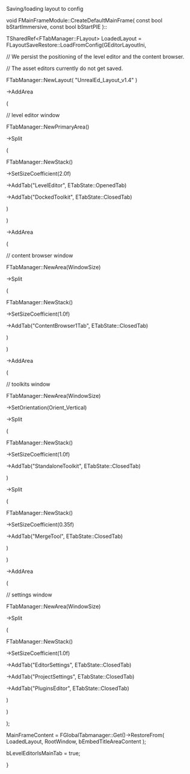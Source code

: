 Saving/loading layout to config

void FMainFrameModule::CreateDefaultMainFrame( const bool bStartImmersive, const bool bStartPIE )::

TSharedRef&lt;FTabManager::FLayout&gt; LoadedLayout = FLayoutSaveRestore::LoadFromConfig(GEditorLayoutIni,

// We persist the positioning of the level editor and the content browser.

// The asset editors currently do not get saved.

FTabManager::NewLayout( "UnrealEd_Layout_v1.4" )

-&gt;AddArea

(

// level editor window

FTabManager::NewPrimaryArea()

-&gt;Split

(

FTabManager::NewStack()

-&gt;SetSizeCoefficient(2.0f)

-&gt;AddTab("LevelEditor", ETabState::OpenedTab)

-&gt;AddTab("DockedToolkit", ETabState::ClosedTab)

)

)

-&gt;AddArea

(

// content browser window

FTabManager::NewArea(WindowSize)

-&gt;Split

(

FTabManager::NewStack()

-&gt;SetSizeCoefficient(1.0f)

-&gt;AddTab("ContentBrowser1Tab", ETabState::ClosedTab)

)

)

-&gt;AddArea

(

// toolkits window

FTabManager::NewArea(WindowSize)

-&gt;SetOrientation(Orient_Vertical)

-&gt;Split

(

FTabManager::NewStack()

-&gt;SetSizeCoefficient(1.0f)

-&gt;AddTab("StandaloneToolkit", ETabState::ClosedTab)

)

-&gt;Split

(

FTabManager::NewStack()

-&gt;SetSizeCoefficient(0.35f)

-&gt;AddTab("MergeTool", ETabState::ClosedTab)

)

)

-&gt;AddArea

(

// settings window

FTabManager::NewArea(WindowSize)

-&gt;Split

(

FTabManager::NewStack()

-&gt;SetSizeCoefficient(1.0f)

-&gt;AddTab("EditorSettings", ETabState::ClosedTab)

-&gt;AddTab("ProjectSettings", ETabState::ClosedTab)

-&gt;AddTab("PluginsEditor", ETabState::ClosedTab)

)

)

);

MainFrameContent = FGlobalTabmanager::Get()-&gt;RestoreFrom( LoadedLayout, RootWindow, bEmbedTitleAreaContent );

bLevelEditorIsMainTab = true;

}
